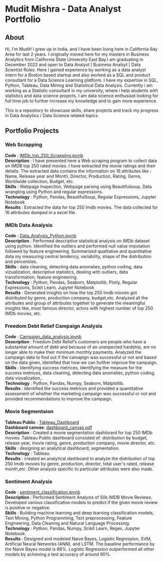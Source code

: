 # Mudit Mishra - Data Analyst Portfolio

## About
Hi, I'm Mudit! I grew up in India, and I have been living here in California Bay Area for last 2 years. I originally moved here for my masters in Business Analytics from California State University East Bay.I am graduating in December 2022 and open to Data Analyst | Business Analsyt | Data Scientist Roles. Here I gained experience by working as a data analyst intern for a Boston based startup and also worked as a SQL and product consultant for a Data Science Learning platform. I have my expertise in SQL, Python, Tableau, Data Mining and Statistical Data Analysis. Currently i am working as a Statistic consultant in my university, where i help students with statistics and data science projects. I am data science enthusiast looking for full time job to further increase my knowledge and to gain more experience. 

This is a repository to showcase skills, share projects and track my progress in Data Analytics / Data Science related topics.

## Portfolio Projects

### Web Scrapping 
**Code** : [IMDb_top_250_Scrapping.ipynb](https://github.com/Mudit0311/Web-Scrapping-Python/blob/main/WEBSCRAPPING_IMDB_top_250.ipynb)<br />
**Description** : I have presented here a Web scraping program to collect data on IMDB top 250 rated movies. I have extracted the movie ratings and their details. The extracted data contains the information on 16 attributes like : Name, Release year and Month, Director, Production, Rating, Genre, Worldwide collection, Budget, etc.<br />
**Skills** : Webpage Inspection, Webpage parsing using Beautifulsoup, Data wrangling using Python and regular expressions.<br />
**Technology** : Python, Pandas, BeautifulSoup, Regular Expressions, Jupyter Notebook<br />
**Results** : Extracted the data for top 250 Imdb movies. The data collected for 16 attributes dumped in a excel file.<br />

### IMDb Data Analysis  
**Code** : [Data_Analysis_Python.ipynb](https://github.com/Mudit0311/Data-Analysis-Using-Python/blob/main/IMDB_DATA_ANALYSIS_PYTHON.ipynb)<br />
**Description** : Performed descriptive statistical analysis on IMDb dataset using python. Identified the outliers and performed null value imputation followed by                       feature engineering. Summarized qualitative and quantitative data my measuring central tendency, variability, shape of the distribution and                             percentiles.<br />
**Skills** : data cleaning, detecting data anomalies, python coding, data vizualization, descriptive statistics, dealing with outliers, data transformation, feature                  engineering.<br />
**Technology** : Python, Pandas, Seaborn, Matplotlib, Plotly, Regular Expressions, Scikit Learn, Jupyter Notebook<br />
**Results** : Generated insights on how the top 250 Imdb movies got distributed by genre, production company, budget,etc. Analyzed all the attributes and group of                   attributes together to generate the meaningful insights like, most famous director, actors with highest number of top 250 IMDb movies, etc.<br />

### Freedom Debt Relief Campaign Analysis  
**Code** : [Campaign_data_analysis.ipynb](https://github.com/Mudit0311/Campaign-Data-Analysis/blob/main/Campaign%20Analysis.ipynb)<br />
**Description** : Freedom Debt Relief’s customers are people who have a substantial amount of debt and because of an unexpected hardship, are no longer able to make                     their minimum monthly payments. Analyzed the campaign data to find out if the camapign was successful or not and based on the data given, identified                   that how we can further improve the campaign. <br />
**Skills** : Identifying success metrices, Identifying the measure for the success metrices, data cleaning, detecting data anomalies, python coding, data                            vizualization,.<br />
**Technology** : Python, Pandas, Numpy, Seaborn, Matplotlib.<br />
**Results** : Identified the success metrices and provided a quantitative assessment of whether the marketing campaign was successful or not and provided                             recommendations to improve the campaign.<br />

### Movie Segmentaion
**Tableau Public** : [Tableau_Dashboard](https://public.tableau.com/app/profile/mudit.mishra3579/viz/MovieSegmentationDashboard/MovieSegmentation)<br />
**Dashboard canvas**: [dashboard_canvas.pdf](https://github.com/Mudit0311/Data-Analysis-Tableau/blob/main/Movie%20Segmentation.png)<br />
**Description** : Created a movie segmentation dashboard for top 250 IMDb movies .Tableau Public dashboard consisted of: distribution by budget, release year, movie                     rating, genre, production company, movie director, etc. <br />
**Skills** : designing an analytical dashboard, segmentation.<br />
**Technology** : Tableau.<br />
**Results** : created an analytical dashboard to analyze the distribution of top 250 Imdb movies by genre, production, director, total user's rated, release month,etc.               Other analysis specific to particular attributes were also made.<br />

### Sentiment Analysis
**Code** : [sentiment_classification.ipynb](https://github.com/Mudit0311/Text-Mining/blob/main/IMDB_Final.ipynb)<br />
**Description** : Performed Sentiment Analysis of 50k IMDB Movie Reviews. Developed various classification models to predict if the given movie review is positive or                     negative. <br />
**Skills** : Building machine learning and deep learning classification models, Text Mining, Python Programming, Text preprocessing, Feature Engineering,                            Data Cleaning and Natural Language Processing. <br />
**Technology** : Python, Pandas, Numpy, Scikit Learn, Regex, Jupyter Notebook.<br />
**Results** : Designed and modeled Naive Bayes, Logistic Regression, SVM, Artificial Neural Networks (ANN), and LSTM. The baseline performance by the Naive Bayes model               is 86%. Logistic Regression outperformed all other models by achieving a test accuracy of around 90%.<br />
